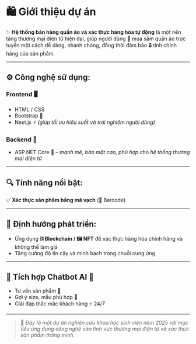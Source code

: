 # 🛍️ Giới thiệu dự án

✨ **Hệ thống bán hàng quần áo và xác thực hàng hóa tự động** là một nền tảng thương mại điện tử hiện đại, giúp người dùng 🧥 mua sắm quần áo trực tuyến một cách dễ dàng, nhanh chóng, đồng thời đảm bảo 🔒 tính chính hãng của sản phẩm.

---

## ⚙️ Công nghệ sử dụng:

### Frontend 🖥️
- HTML / CSS  
- Bootstrap 🎨  
- Next.js ⚡ *(giúp tối ưu hiệu suất và trải nghiệm người dùng)*  

### Backend 🔧
- ASP.NET Core 💼 – *mạnh mẽ, bảo mật cao, phù hợp cho hệ thống thương mại điện tử*

---

## 🔍 Tính năng nổi bật:

✅ **Xác thực sản phẩm bằng mã vạch** (📄 Barcode)  

---

## 🚀 Định hướng phát triển:

- Ứng dụng **⛓️ Blockchain / 🖼️ NFT** để xác thực hàng hóa chính hãng và không thể làm giả  
- Tăng cường độ tin cậy và minh bạch trong chuỗi cung ứng

---

## 🤖 Tích hợp Chatbot AI 💬

- Tư vấn sản phẩm 👗  
- Gợi ý size, mẫu phù hợp 👟  
- Giải đáp thắc mắc khách hàng ⚡ 24/7  

---

> 📌 *Đây là một dự án nghiên cứu khoa học sinh viên năm 2025 với mục tiêu ứng dụng công nghệ vào lĩnh vực thương mại điện tử và xác thực sản phẩm thông minh.*
